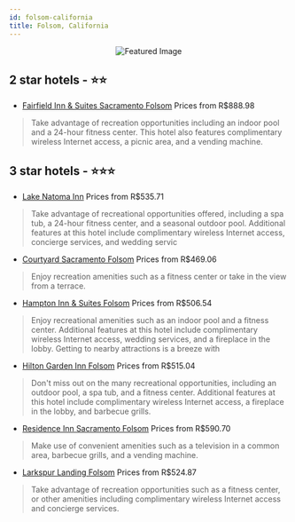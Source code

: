 ```yaml
---
id: folsom-california
title: Folsom, California
---
```


<center><img src="https://i.travelapi.com/hotels/1000000/10000/1600/1528/f6555ae2_b.jpg" alt="Featured Image" /></center>


##  2 star hotels - ⭐️⭐️

-    [Fairfield Inn & Suites Sacramento Folsom](https://us.hurb.com/hotels/folsom/fairfield-inn-suites-sacramento-folsom-JNP-JP00149G?cmp=18055) Prices from R$888.98
   > Take advantage of recreation opportunities including an indoor pool and a 24-hour fitness center. This hotel also features complimentary wireless Internet access, a picnic area, and a vending machine.

##  3 star hotels - ⭐️⭐️⭐️

-    [Lake Natoma Inn](https://us.hurb.com/hotels/folsom/lake-natoma-inn-JNP-JP181722?cmp=18055) Prices from R$535.71
   > Take advantage of recreational opportunities offered, including a spa tub, a 24-hour fitness center, and a seasonal outdoor pool. Additional features at this hotel include complimentary wireless Internet access, concierge services, and wedding servic
-    [Courtyard Sacramento Folsom](https://us.hurb.com/hotels/folsom/courtyard-sacramento-folsom-JNP-JP072009?cmp=18055) Prices from R$469.06
   > Enjoy recreation amenities such as a fitness center or take in the view from a terrace.
-    [Hampton Inn & Suites Folsom](https://us.hurb.com/hotels/folsom/hampton-inn-suites-folsom-JNP-JP150457?cmp=18055) Prices from R$506.54
   > Enjoy recreational amenities such as an indoor pool and a fitness center. Additional features at this hotel include complimentary wireless Internet access, wedding services, and a fireplace in the lobby. Getting to nearby attractions is a breeze with
-    [Hilton Garden Inn Folsom](https://us.hurb.com/hotels/folsom/hilton-garden-inn-folsom-JNP-JP241241?cmp=18055) Prices from R$515.04
   > Don't miss out on the many recreational opportunities, including an outdoor pool, a spa tub, and a fitness center. Additional features at this hotel include complimentary wireless Internet access, a fireplace in the lobby, and barbecue grills.
-    [Residence Inn Sacramento Folsom](https://us.hurb.com/hotels/folsom/residence-inn-sacramento-folsom-JNP-JP745709?cmp=18055) Prices from R$590.70
   > Make use of convenient amenities such as a television in a common area, barbecue grills, and a vending machine.
-    [Larkspur Landing Folsom](https://us.hurb.com/hotels/folsom/larkspur-landing-folsom-JNP-JP143556?cmp=18055) Prices from R$524.87
   > Take advantage of recreation opportunities such as a fitness center, or other amenities including complimentary wireless Internet access and concierge services.
